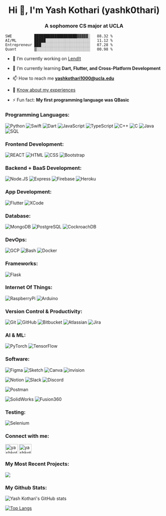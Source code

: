 <!-- PROFILE TITLE -->
<h1 align="center">Hi 👋, I'm Yash Kothari (yashk0thari)</h1>
<h3 align="center">A sophomore CS major at UCLA</h3>

```text
SWE          ███████████████████▓▓▓▓▓░   88.32 %
AI/ML        █████░░░░░░░░░░░░░░░░░░░░   11.12 %
Entrepreneur ███░░░░░░░░░░░░░░░░░░░░░░   07.28 %
Quant        ▒░░░░░░░░░░░░░░░░░░░░░░░░   00.98 %
```

<!-- ONE LINERS -->

- 🔭 I’m currently working on [LendIt](https://github.com/arjunloomba1311/LendIt)

- 🌱 I’m currently learning **Dart, Flutter, and Cross-Platform Development**

- 📫 How to reach me **yashkothari1000@ucla.edu**

- 📄 [Know about my experiences](https://www.yashkothari.com/_files/ugd/7e9752_c2729b24e8084d35a80d629e815c396b.pdf)

- ⚡ Fun fact: **My first programming language was QBasic**

### Programming Languages:
![Python](https://img.shields.io/badge/-Python-2d2b55?style=for-the-badge&logo=Python)
![Swift](https://img.shields.io/badge/-Swift-2d2b55?style=for-the-badge&logo=Swift)
![Dart](https://img.shields.io/badge/-Dart-2d2b55?style=for-the-badge&logo=Dart)
![JavaScript](https://img.shields.io/badge/-JavaScript-2d2b55?style=for-the-badge&logo=JavaScript)
![TypeScript](https://img.shields.io/badge/-TypeScript-2d2b55?style=for-the-badge&logo=TypeScript)
![C++](https://img.shields.io/badge/-C++-2d2b55?style=for-the-badge&logo=Cplusplus)
![C](https://img.shields.io/badge/-C-2d2b55?style=for-the-badge&logo=C)
![Java](https://img.shields.io/badge/-Java-2d2b55?style=for-the-badge&logo=Java)
![SQL](https://img.shields.io/badge/-SQL-2d2b55?style=for-the-badge&logo=MySQL)

### Frontend Development:
![REACT](https://img.shields.io/badge/-REACT-2d2b55?style=for-the-badge&logo=React)
![HTML](https://img.shields.io/badge/-HTML-2d2b55?style=for-the-badge&logo=HTML5)
![CSS](https://img.shields.io/badge/-CSS-2d2b55?style=for-the-badge&logo=CSS3)
![Bootstrap](https://img.shields.io/badge/-Bootstrap-2d2b55?style=for-the-badge&logo=Bootstrap)

### Backend + BaaS Development:
![Node.JS](https://img.shields.io/badge/-Node.JS-2d2b55?style=for-the-badge&logo=Node.js)
![Express](https://img.shields.io/badge/-Express-2d2b55?style=for-the-badge&logo=Express)
![Firebase](https://img.shields.io/badge/-Firebase-2d2b55?style=for-the-badge&logo=Firebase)
![Heroku](https://img.shields.io/badge/-Heroku-2d2b55?style=for-the-badge&logo=Heroku)

### App Development:
![Flutter](https://img.shields.io/badge/-Flutter-2d2b55?style=for-the-badge&logo=Flutter)
![XCode](https://img.shields.io/badge/-XCode-2d2b55?style=for-the-badge&logo=Xcode)

### Database:
![MongoDB](https://img.shields.io/badge/-MongoDB-2d2b55?style=for-the-badge&logo=mongoDB)
![PostgreSQL](https://img.shields.io/badge/-PostgreSQL-2d2b55?style=for-the-badge&logo=PostgreSQL)
![CockroachDB](https://img.shields.io/badge/-CockroachDB-2d2b55?style=for-the-badge&logo=cockroachlabs)

### DevOps:
![GCP](https://img.shields.io/badge/-GCP-2d2b55?style=for-the-badge&logo=googlecloud)
![Bash](https://img.shields.io/badge/-Bash-2d2b55?style=for-the-badge&logo=gnubash)
![Docker](https://img.shields.io/badge/-Docker-2d2b55?style=for-the-badge&logo=Docker)

### Frameworks:
![Flask](https://img.shields.io/badge/-Flask-2d2b55?style=for-the-badge&logo=Flask)

### Internet Of Things:
![RaspberryPi](https://img.shields.io/badge/-RaspberryPi-2d2b55?style=for-the-badge&logo=raspberrypi)
![Arduino](https://img.shields.io/badge/-Arduino-2d2b55?style=for-the-badge&logo=Arduino)

### Version Control & Productivity:
![Git](https://img.shields.io/badge/-Git-2d2b55?style=for-the-badge&logo=git)
![GitHub](https://img.shields.io/badge/-GitHub-2d2b55?style=for-the-badge&logo=github)
![Bitbucket](https://img.shields.io/badge/-Bitbucket-2d2b55?style=for-the-badge&logo=Bitbucket)
![Atlassian](https://img.shields.io/badge/-Atlassian-2d2b55?style=for-the-badge&logo=atlassian)
![Jira](https://img.shields.io/badge/-Jira-2d2b55?style=for-the-badge&logo=Jira)

### AI & ML:
![PyTorch](https://img.shields.io/badge/-PyTorch-2d2b55?style=for-the-badge&logo=pytorch)
![TensorFlow](https://img.shields.io/badge/-TensorFlow-2d2b55?style=for-the-badge&logo=tensorflow)

### Software:
![Figma](https://img.shields.io/badge/-Figma-2d2b55?style=for-the-badge&logo=Figma)
![Sketch](https://img.shields.io/badge/-Sketch-2d2b55?style=for-the-badge&logo=Sketch)
![Canva](https://img.shields.io/badge/-Canva-2d2b55?style=for-the-badge&logo=Canva)
![invision](https://img.shields.io/badge/-invision-2d2b55?style=for-the-badge&logo=invision)

![Notion](https://img.shields.io/badge/-Notion-2d2b55?style=for-the-badge&logo=Notion)
![Slack](https://img.shields.io/badge/-Slack-2d2b55?style=for-the-badge&logo=Slack)
![Discord](https://img.shields.io/badge/-Discord-2d2b55?style=for-the-badge&logo=Discord)

![Postman](https://img.shields.io/badge/-Postman-2d2b55?style=for-the-badge&logo=Postman)

![SolidWorks](https://img.shields.io/badge/-SolidWorks-2d2b55?style=for-the-badge&logo=SolidWorks)
![Fusion360](https://img.shields.io/badge/-Fusion360-2d2b55?style=for-the-badge&logo=Fusion360)

### Testing:
![Selenium](https://img.shields.io/badge/-Selenium-2d2b55?style=for-the-badge&logo=Selenium)

<!-- CONTACT INFO -->

<h3 align="left">Connect with me:</h3>
<p align="left">
<a href="https://linkedin.com/in/yashkothari1000" target="blank"><img align="center" src="https://raw.githubusercontent.com/rahuldkjain/github-profile-readme-generator/master/src/images/icons/Social/linked-in-alt.svg" alt="yashkothari1000" height="30" width="40" /></a>
<a href="https://instagram.com/yashkothari1000" target="blank"><img align="center" src="https://raw.githubusercontent.com/rahuldkjain/github-profile-readme-generator/master/src/images/icons/Social/instagram.svg" alt="yashkothari1000" height="30" width="40" /></a>
</p>

<!-- GITHUB README STATS -->
<!-- Most Recent Projects -->
<p align="center">
  <p align="left">
    <h3 align="left">My Most Recent Projects: </h3>
    <a href="https://github.com/yashk0thari/JiraTree">
      <img align="center" src="https://github-readme-stats.vercel.app/api/pin/?username=yashk0thari&repo=JiraTree&theme=shades-of-purple" />
    </a>
  </p>
  <p align="right">
    <!-- STATS -->
    <h3 align="left">My Github Stats: </h3>
    
   ![Yash Kothari's GitHub stats](https://github-readme-stats.vercel.app/api?username=yashk0thari&count_private=true&theme=shades-of-purple&show_icons=true)
    
   <!-- TOP LANGS -->
   [![Top Langs](https://github-readme-stats.vercel.app/api/top-langs/?username=yashk0thari&langs_count=10&layout=compact&theme=shades-of-purple)](https://github.com/anuraghazra/github-readme-stats)
    </p>
</p>
